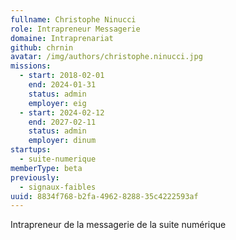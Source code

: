```yaml
---
fullname: Christophe Ninucci
role: Intrapreneur Messagerie
domaine: Intraprenariat
github: chrnin
avatar: /img/authors/christophe.ninucci.jpg
missions:
  - start: 2018-02-01
    end: 2024-01-31
    status: admin
    employer: eig
  - start: 2024-02-12
    end: 2027-02-11
    status: admin
    employer: dinum
startups:
  - suite-numerique
memberType: beta
previously:
  - signaux-faibles
uuid: 8834f768-b2fa-4962-8288-35c4222593af
---
```

Intrapreneur de la messagerie de la suite numérique